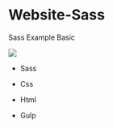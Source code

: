 # Website-Sass

Sass Example Basic

<img src="https://i.imgur.com/NjCk8ad.png" />

- Sass

- Css

- Html

- Gulp




